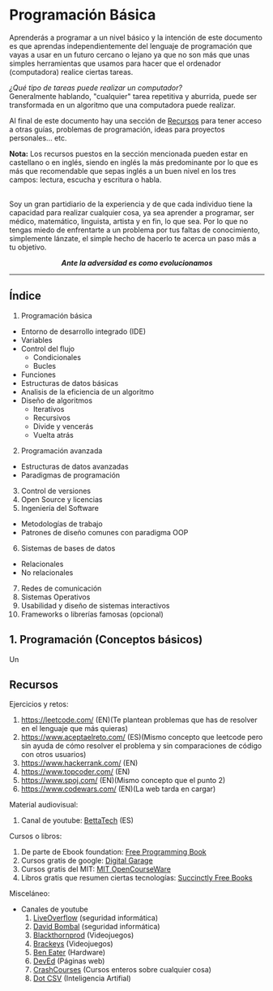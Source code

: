 # Programación Básica

Aprenderás a programar a un nivel básico y la intención de este documento es
que aprendas independientemente del lenguaje de programación que vayas a
usar en un futuro cercano o lejano ya que no son más que unas simples
herramientas que usamos para hacer que el ordenador (computadora) realice
ciertas tareas.

*¿Qué tipo de tareas puede realizar un computador?*<br>
Generalmente hablando, "cualquier" tarea repetitiva y aburrida, puede ser
transformada en un algoritmo que una computadora puede realizar.

Al final de este documento hay una sección de [Recursos](#Recursos) para tener
acceso a otras guías, problemas de programación, ideas para proyectos
personales... etc.

**Nota:** Los recursos puestos en la sección mencionada pueden estar en
castellano o en inglés, siendo en inglés la más predominante por lo que es más
que recomendable que sepas inglés a un buen nivel en los tres campos: lectura,
escucha y escritura o habla.
<br>
<br>

Soy un gran partidiario de la experiencia y de que cada individuo tiene la
capacidad para realizar cualquier cosa, ya sea aprender a programar, ser médico,
matemático, linguista, artista y en fin, lo que sea. Por lo que no tengas miedo
de enfrentarte a un problema por tus faltas de conocimiento, simplemente
lánzate, el simple hecho de hacerlo te acerca un paso más a tu objetivo.

<center><i><b>Ante la adversidad es como evolucionamos</b></i></center>

---------------------------------------------------------------

## Índice

1. Programación básica
  - Entorno de desarrollo integrado (IDE)
  - Variables
  - Control del flujo
    - Condicionales
    - Bucles
  - Funciones
  - Estructuras de datos básicas
  - Analisis de la eficiencia de un algoritmo
  - Diseño de algoritmos
    - Iterativos
    - Recursivos
    - Divide y vencerás
    - Vuelta atrás
2. Programación avanzada
  - Estructuras de datos avanzadas
  - Paradigmas de programación
3. Control de versiones
4. Open Source y licencias
5. Ingeniería del Software
  - Metodologías de trabajo
  - Patrones de diseño comunes con paradigma OOP
6. Sistemas de bases de datos
  - Relacionales
  - No relacionales
7. Redes de comunicación
8. Sistemas Operativos
9. Usabilidad y diseño de sistemas interactivos
10. Frameworks o librerías famosas (opcional)

## 1. Programación (Conceptos básicos)

Un

## Recursos

Ejercicios y retos:
1. https://leetcode.com/ (EN)(Te plantean problemas que has de resolver en el
  lenguaje que más quieras)
2. https://www.aceptaelreto.com/ (ES)(Mismo concepto que leetcode pero sin
  ayuda de cómo resolver el problema y sin comparaciones de código con otros
  usuarios)
3. https://www.hackerrank.com/ (EN)
4. https://www.topcoder.com/ (EN)
5. https://www.spoj.com/ (EN)(Mismo concepto que el punto 2)
6. https://www.codewars.com/ (EN)(La web tarda en cargar)

Material audiovisual:
1. Canal de youtube: [BettaTech](https://www.youtube.com/channel/UCSf6S_PAhXsqGMTPDiKgdRg) (ES)

Cursos o libros:
1. De parte de Ebook foundation: [Free Programming Book](https://github.com/EbookFoundation/free-programming-books)
2. Cursos gratis de google: [Digital Garage](https://learndigital.withgoogle.com/digitalgarage/courses?category=data_tech)
3. Cursos gratis del MIT: [MIT OpenCourseWare](https://ocw.mit.edu/courses/find-by-topic/#cat=engineering&subcat=computerscience)
3. Libros gratis que resumen ciertas tecnologías: [Succinctly Free Books](https://www.syncfusion.com/succinctly-free-ebooks)

Misceláneo:
- Canales de youtube
  1. [LiveOverflow](https://www.youtube.com/c/LiveOverflow) (seguridad informática)
  2. [David Bombal](https://www.youtube.com/c/DavidBombal) (seguridad informática)
  3. [Blackthornprod](https://www.youtube.com/c/Blackthornprod/videos) (Videojuegos)
  4. [Brackeys](https://www.youtube.com/c/Brackeys) (Videojuegos)
  5. [Ben Eater](https://www.youtube.com/c/BenEater) (Hardware)
  6. [DevEd](https://www.youtube.com/c/DevEd/videos) (Páginas web)
  7. [CrashCourses](https://www.youtube.com/user/crashcourse) (Cursos enteros sobre cualquier cosa)
  8. [Dot CSV](https://www.youtube.com/c/DotCSV) (Inteligencia Artifial)
